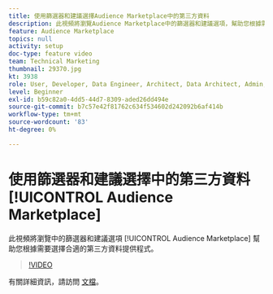 ```yaml
---
title: 使用篩選器和建議選擇Audience Marketplace中的第三方資料
description: 此視頻將瀏覽Audience Marketplace中的篩選器和建議選項，幫助您根據需要選擇合適的第三方資料提供商。
feature: Audience Marketplace
topics: null
activity: setup
doc-type: feature video
team: Technical Marketing
thumbnail: 29370.jpg
kt: 3938
role: User, Developer, Data Engineer, Architect, Data Architect, Admin, Leader
level: Beginner
exl-id: b59c82a0-4dd5-44d7-8309-aded26dd494e
source-git-commit: b7c57e42f81762c634f534602d242092b6af414b
workflow-type: tm+mt
source-wordcount: '83'
ht-degree: 0%

---
```


# 使用篩選器和建議選擇中的第三方資料 [!UICONTROL Audience Marketplace]

此視頻將瀏覽中的篩選器和建議選項 [!UICONTROL Audience Marketplace] 幫助您根據需要選擇合適的第三方資料提供程式。

>[!VIDEO](https://video.tv.adobe.com/v/29370/?quality=12)

有關詳細資訊，請訪問 [文檔](https://experienceleague.adobe.com/docs/audience-manager/user-guide/features/audience-marketplace/audience-marketplace-for-data-buyers/marketplace-data-buyers.html)。
